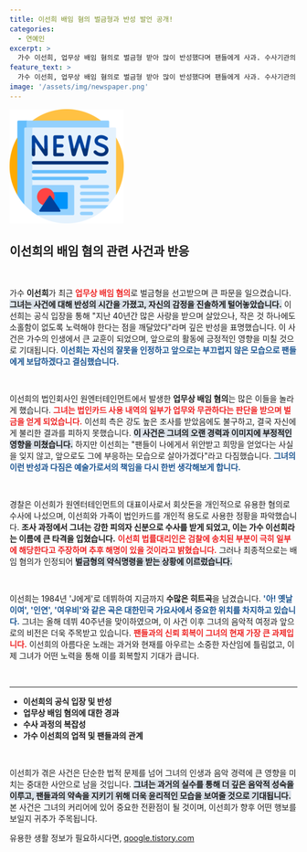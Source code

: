 ```yaml
---
title: 이선희 배임 혐의 벌금형과 반성 발언 공개!
categories:
  - 연예인
excerpt: >
  가수 이선희, 업무상 배임 혐의로 벌금형 받아 많이 반성했다며 팬들에게 사과. 수사기관의 조사를 겸허히 받아들이고 앞으로의 다짐을 전했다. 과거 히트곡들을 통해 쌓아온 40년의 경력에 큰 충격이 예상된다.
feature_text: >
  가수 이선희, 업무상 배임 혐의로 벌금형 받아 많이 반성했다며 팬들에게 사과. 수사기관의 조사를 겸허히 받아들이고 앞으로의 다짐을 전했다. 과거 히트곡들을 통해 쌓아온 40년의 경력에 큰 충격이 예상된다.
image: '/assets/img/newspaper.png'
---
```


<p><img src="/assets/img/newspaper.png" alt="kimp 속보" /></p>

<h2 data-ke-size="size26">이선희의 배임 혐의 관련 사건과 반응</h2>

<p data-ke-size="size16">&nbsp;</p>

<p>가수 <b>이선희</b>가 최근 <b><span style="color: #ee2323;">업무상 배임 혐의</span></b>로 벌금형을 선고받으며 큰 파문을 일으켰습니다. <b><span style="background-color: #21538527;">그녀는 사건에 대해 반성의 시간을 가졌고, 자신의 감정을 진솔하게 털어놓았습니다.</span></b> 이선희는 공식 입장을 통해 "지난 40년간 많은 사랑을 받으며 살았으나, 작은 것 하나에도 소홀함이 없도록 노력해야 한다는 점을 깨달았다"라며 깊은 반성을 표명했습니다. 이 사건은 가수의 인생에서 큰 교훈이 되었으며, 앞으로의 활동에 긍정적인 영향을 미칠 것으로 기대됩니다. <b><span style="color: #1a5490;">이선희는 자신의 잘못을 인정하고 앞으로는 부끄럽지 않은 모습으로 팬들에게 보답하겠다고 결심했습니다.</span></b> </p>

<p data-ke-size="size16">&nbsp;</p>

<p>이선희의 법인회사인 원엔터테인먼트에서 발생한 <b>업무상 배임 혐의</b>는 많은 이들을 놀라게 했습니다. <b><span style="color: #ee2323;">그녀는 법인카드 사용 내역의 일부가 업무와 무관하다는 판단을 받으며 벌금을 얻게 되었습니다.</span></b> 이선희 측은 강도 높은 조사를 받았음에도 불구하고, 결국 자신에게 불리한 결과를 피하지 못했습니다. <b><span style="background-color: #21538527;">이 사건은 그녀의 오랜 경력과 이미지에 부정적인 영향을 미쳤습니다.</span></b> 하지만 이선희는 "팬들이 나에게서 위안받고 희망을 얻었다는 사실을 잊지 않고, 앞으로도 그에 부응하는 모습으로 살아가겠다"라고 다짐했습니다. <b><span style="color: #1a5490;">그녀의 이런 반성과 다짐은 예술가로서의 책임을 다시 한번 생각해보게 합니다.</span></b> </p>

<p data-ke-size="size16">&nbsp;</p>

<p>경찰은 이선희가 원엔터테인먼트의 대표이사로서 회삿돈을 개인적으로 유용한 혐의로 수사에 나섰으며, 이선희와 가족이 법인카드를 개인적 용도로 사용한 정황을 파악했습니다. <b>조사 과정에서 그녀는 강한 피의자 신분으로 수사를 받게 되었고, 이는 가수 이선희라는 이름에 큰 타격을 입혔습니다.</b> <b><span style="color: #ee2323;">이선희 법률대리인은 검찰에 송치된 부분이 극히 일부에 해당한다고 주장하며 추후 해명이 있을 것이라고 밝혔습니다.</span></b> 그러나 최종적으로는 배임 혐의가 인정되어 <b><span style="background-color: #21538527;">벌금형의 약식명령을 받는 상황에 이르렀습니다.</span></b> </p>

<p data-ke-size="size16">&nbsp;</p>

<p>이선희는 1984년 'J에게'로 데뷔하여 지금까지 <b>수많은 히트곡</b>을 남겼습니다. <b><span style="color: #1a5490;">'아! 옛날이여', '인연', '여우비'와 같은 곡은 대한민국 가요사에서 중요한 위치를 차지하고 있습니다.</span></b> 그녀는 올해 데뷔 40주년을 맞이하였으며, 이 사건 이후 그녀의 음악적 여정과 앞으로의 비전은 더욱 주목받고 있습니다. <b><span style="color: #ee2323;">팬들과의 신뢰 회복이 그녀의 현재 가장 큰 과제입니다.</span></b> 이선희의 아름다운 노래는 과거와 현재를 아우르는 소중한 자산임에 틀림없고, 이제 그녀가 어떤 노력을 통해 이를 회복할지 기대가 큽니다. </p>

<p data-ke-size="size16">&nbsp;</p>

<hr>

<ul>
  <li><b>이선희의 공식 입장 및 반성</b></li>
  <li><b>업무상 배임 혐의에 대한 경과</b></li>
  <li><b>수사 과정의 복잡성</b></li>
  <li><b>가수 이선희의 업적 및 팬들과의 관계</b></li>
</ul>

<p data-ke-size="size16">&nbsp;</p> 

<p>이선희가 겪은 사건은 단순한 법적 문제를 넘어 그녀의 인생과 음악 경력에 큰 영향을 미치는 중대한 사안으로 남을 것입니다. <b><span style="background-color: #21538527;">그녀는 과거의 실수를 통해 더 깊은 음악적 성숙을 이루고, 팬들과의 약속을 지키기 위해 더욱 윤리적인 모습을 보여줄 것으로 기대됩니다.</span></b> 본 사건은 그녀의 커리어에 있어 중요한 전환점이 될 것이며, 이선희가 향후 어떤 행보를 보일지 귀추가 주목됩니다.</p>
유용한 생활 정보가 필요하시다면, <a href="https://qoogle.tistory.com" rel="dofollow">qoogle.tistory.com</a>


